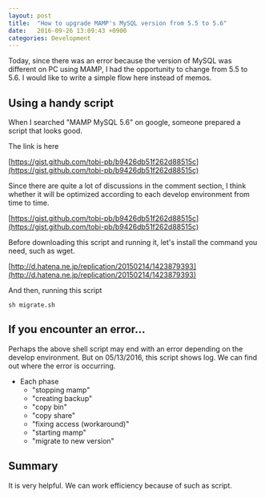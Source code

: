 ```yaml
---
layout: post
title:  "How to upgrade MAMP's MySQL version from 5.5 to 5.6"
date:   2016-09-26 13:09:43 +0900
categories: Development
---
```


Today, since there was an error because the version of MySQL was different on PC using MAMP, I had the opportunity to change from 5.5 to 5.6.
I would like to write a simple flow here instead of memos.

## Using a handy script

When I searched "MAMP MySQL 5.6" on google,
someone prepared a script that looks good.

The link is here

[https://gist.github.com/tobi-pb/b9426db51f262d88515c](https://gist.github.com/tobi-pb/b9426db51f262d88515c)

Since there are quite a lot of discussions in the comment section, I think whether it will be optimized according to each develop environment from time to time.

[https://gist.github.com/tobi-pb/b9426db51f262d88515c](https://gist.github.com/tobi-pb/b9426db51f262d88515c)

Before downloading this script and running it, let's install the command you need, such as wget.

[http://d.hatena.ne.jp/replication/20150214/1423879393](http://d.hatena.ne.jp/replication/20150214/1423879393)

And then, running this script

```
sh migrate.sh
```

## If you encounter an error...

Perhaps the above shell script may end with an error depending on the develop environment.
But on 05/13/2016, this script shows log.
We can find out where the error is occurring.

- Each phase
    - "stopping mamp"
    - "creating backup"
    - "copy bin"
    - "copy share"
    - "fixing access (workaround)"
    - "starting mamp"
    - "migrate to new version"

## Summary

It is very helpful.
We can work efficiency because of such as script.
